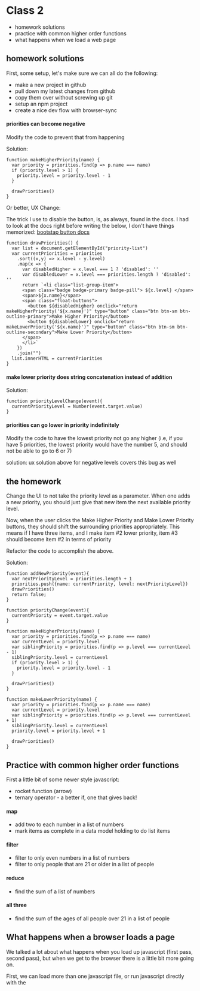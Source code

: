 # Class 2
* homework solutions
* practice with common higher order functions
* what happens when we load a web page

## homework solutions

First, some setup, let's make sure we can all do the following:
* make a new project in github
* pull down my latest changes from github
* copy them over without screwing up git
* setup an npm project
* create a nice dev flow with browser-sync

#### priorities can become negative

Modify the code to prevent that from happening

Solution:
```
function makeHigherPriority(name) {
  var priority = priorities.find(p => p.name === name)
  if (priority.level > 1) {
    priority.level = priority.level - 1
  }

  drawPriorities()
}
```

Or better, UX Change:

The trick I use to disable the button, is, as always, found in the docs. I had
to look at the docs right before writing the below, I don't have things
memorized: [bootstap button docs](https://getbootstrap.com/docs/4.1/components/buttons/#disabled-state)

```
function drawPriorities() {
  var list = document.getElementById("priority-list")
  var currentPriorities = priorities
    .sort((x,y) => x.level - y.level)
    .map(x => {
      var disabledHigher = x.level === 1 ? 'disabled': ''
      var disabledLower = x.level === priorities.length ? 'disabled': ''
      return `<li class="list-group-item">
      <span class="badge badge-primary badge-pill"> ${x.level} </span>
      <span>${x.name}</span>
      <span class="float-buttons">
        <button ${disabledHigher} onclick="return makeHigherPriority('${x.name}')" type="button" class="btn btn-sm btn-outline-primary">Make Higher Priority</button>
        <button ${disabledLower} onclick="return makeLowerPriority('${x.name}')" type="button" class="btn btn-sm btn-outline-secondary">Make Lower Priority</button>
      </span>
      </li>`
    })
    .join("")
  list.innerHTML = currentPriorities
}
```


#### make lower priority does string concatenation instead of addition

Solution:

```
function priorityLevelChange(event){
  currentPriorityLevel = Number(event.target.value)
}
```

#### priorities can go lower in priority indefinitely 

Modify the code to have the lowest priority not go any higher (i.e, if you have
5 priorities, the lowest priority would have the number 5, and should not be
able to go to 6 or 7)

solution: ux solution above for negative levels covers this bug as well

## the homework
Change the UI to not take the priority level as a parameter. When one adds a new
priority, you should just give that new item the next available priority level.

Now, when the user clicks the Make Higher Priority and Make Lower Priority
buttons, they should shift the surrounding priorities appropriately. This means
if I have three items, and I make item #2 lower priority, item #3 should become
item #2 in terms of priority

Refactor the code to accomplish the above.

Solution:

```
function addNewPriority(event){
  var nextPriorityLevel = priorities.length + 1
  priorities.push({name: currentPriority, level: nextPriorityLevel})
  drawPriorities()
  return false;
}

function priorityChange(event){
  currentPriority = event.target.value
}

function makeHigherPriority(name) {
  var priority = priorities.find(p => p.name === name)
  var currentLevel = priority.level
  var siblingPriority = priorities.find(p => p.level === currentLevel - 1)
  siblingPriority.level = currentLevel
  if (priority.level > 1) {
    priority.level = priority.level - 1
  }

  drawPriorities()
}

function makeLowerPriority(name) {
  var priority = priorities.find(p => p.name === name)
  var currentLevel = priority.level
  var siblingPriority = priorities.find(p => p.level === currentLevel + 1)
  siblingPriority.level = currentLevel
  priority.level = priority.level + 1

  drawPriorities()
}
```

## Practice with common higher order functions

First a little bit of some newer style javascript:
* rocket function (arrow)
* ternary operator - a better if, one that gives back!

#### map

* add two to each number in a list of numbers
* mark items as complete in a data model holding to do list items
#### filter
* filter to only even numbers in a list of numbers
* filter to only people that are 21 or older in a list of people
#### reduce
* find the sum of a list of numbers

#### all three
* find the sum of the ages of all people over 21 in a list of people

## What happens when a browser loads a page

We talked a lot about what happens when you load up javascript (first pass,
second pass), but when we get to the browser there is a little bit more going
on.

First, we can load more than one javascript file, or run javascript directly
with the <script> tag. We talked about the global scope, and how functions are
the only way to make a new scope. Managing not cluttering the state becomes very
important as we load more and more javascript files!

Second, we have two other languages involved: html and css.

The browser does not follow the same two pass strategy javascript follows (it
does when it runs the javascript, but not "above" that). So we are in a line by
line situation here. 

As it goes line by line, it draws stuff on the page as soon as it can. Your eye
usually doesn't see this, but sometimes with really slow internet you might.

Note, that this means that javascript that runs before html is "loaded", or what
is more often said, "in the dom", cannot reference said unloaded html.

Also, it is important to think of your html as a tree. Think of it more like an
ancestor tree though - html has root ancestors, children, siblings, etc.

For example:

```
<html>
  <body>
    <div>
      <h1>
      </h1>

      <h2>
      </h2>
    </div>
  </body>
</html>
```

can be thought of like so:

            html
             |
            body
             |
            div
           /   \
          h1   h2
            

To be able to know these relationships, html is a "context" holding language,
meaning you need knowledge of prior lines in order to know how to interpret the
current one.

A lot of this is more than you need to know though, the improtant thing is to
know that it does this loading all in one pass. It doesn't do more than one
thing at a time. So if you put some javascript in your page at the top, and have
that javascript do a bunch of stuff, or for fun, just stick a while loop in
there, the rest of the page will not show up for a while or at all. 

All this to say, people put javascript at the bottom of web pages.

## Homework

#### clear the priority form whenever you hit submit
i.e the priority you just typed in is still in the form after you add it

#### make the todo page
have a form that takes new todo names, and then render them on the page just
like we do priorities

#### Make it so the user can choose their daily highlight

We have the todo page now, but the user cannot choose their highlight - add
something to allow the user to do this, and make the chosen highlight look
awesome
